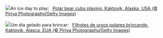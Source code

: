 ![](https://www.bing.com/th?id=OHR.PolarBearCubs_EN-GB3190423564_UHD.jpg&w=1000)An ice day to play:&nbsp;&ensp;[Polar bear cubs playing, Kaktovik, Alaska, USA (© Piriya Photography/Getty Images)](https://www.bing.com/th?id=OHR.PolarBearCubs_EN-GB3190423564_UHD.jpg)
<br><br/>
![](https://www.bing.com/th?id=OHR.PolarBearCubs_PT-BR0512178061_UHD.jpg&w=1000)Um dia gelado para brincar:&nbsp;&ensp;[Filhotes de ursos polares brincando, Kaktovik, Alasca, EUA (© Piriya Photography/Getty Images)](https://www.bing.com/th?id=OHR.PolarBearCubs_PT-BR0512178061_UHD.jpg)
<br><br/>

